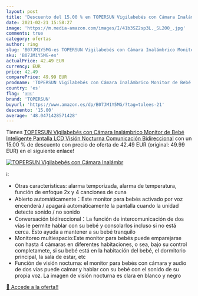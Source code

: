 ```yaml
---
layout: post
title: 'Descuento del 15.00 % en TOPERSUN Vigilabebés con Cámara Inalámbr'
date: 2021-02-21 15:58:27
image: 'https://m.media-amazon.com/images/I/41b3SZ2sp3L._SL200_.jpg'
comments: true
category: ofertas
author: ring
slug: 'B07JM1Y5MG-es TOPERSUN Vigilabebés con Cámara Inalámbrico Monitor de...'
sku: 'B07JM1Y5MG-es'
actualPrice: 42.49 EUR
currency: EUR
price: 42.49
comparePrice: 49.99 EUR
prodname: 'TOPERSUN Vigilabebés con Cámara Inalámbrico Monitor de Bebé Inteligente Pantalla LCD Visión Nocturna Comunicación Bidireccional'
country: 'es'
flag: '🇪🇸'
brand: 'TOPERSUN'
buyurl: 'https://www.amazon.es/dp/B07JM1Y5MG/?tag=tolees-21'
descuento: '15.00'
average: '48.0471428571428'
---
```


Tienes [TOPERSUN Vigilabebés con Cámara Inalámbrico Monitor de Bebé Inteligente Pantalla LCD Visión Nocturna Comunicación Bidireccional](https://www.amazon.es/dp/B07JM1Y5MG/?tag=tolees-21) con un 15.00 % de descuento con precio de oferta de 42.49 EUR (original: 49.99 EUR) en el siguiente enlace!

[![TOPERSUN Vigilabebés con Cámara Inalámbr](https://m.media-amazon.com/images/I/41b3SZ2sp3L._SL200_.jpg)](https://www.amazon.es/dp/B07JM1Y5MG/?tag=tolees-21)

ℹ️:

- Otras características: alarma temporizada, alarma de temperatura, función de enfoque 2x y 4 canciones de cuna
- Abierto automáticamente：Este monitor para bebés activado por voz encenderá / apagará automáticamente la pantalla cuando la unidad detecte sonido / no sonido
- Conversación bidireccional：La función de intercomunicación de dos vías le permite hablar con su bebé y consolarlos incluso si no está cerca. Esto ayuda a mantener a su bebé tranquilo
- Monitoreo multiespacio:Este monitor para bebés puede emparejarse con hasta 4 cámaras en diferentes habitaciones, o sea, bajo su control completamete, si su bebé está en la habitación del bebé, el dormitorio principal, la sala de estar, etc
- Función de visión nocturna: el monitor para bebés con cámara y audio de dos vías puede calmar y hablar con su bebé con el sonido de su propia voz. La imagen de visión nocturna es clara en blanco y negro

[🛒 Accede a la oferta!!](https://www.amazon.es/dp/B07JM1Y5MG/?tag=tolees-21)
